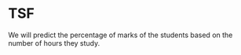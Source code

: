 # TSF
We will predict the percentage of marks of the students based on the number of hours they study. 
